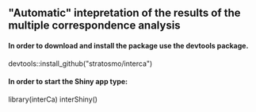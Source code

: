 ## **"Automatic" intepretation of the results of the multiple correspondence analysis**

#### In order to download and install the package use the devtools package.

devtools::install_github("stratosmo/interca")
#### In order to start the Shiny app type:
library(interCa)
interShiny()

